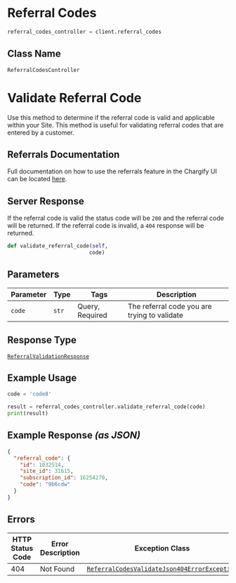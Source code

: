 # Referral Codes

```python
referral_codes_controller = client.referral_codes
```

## Class Name

`ReferralCodesController`


# Validate Referral Code

Use this method to determine if the referral code is valid and applicable within your Site. This method is useful for validating referral codes that are entered by a customer.

## Referrals Documentation

Full documentation on how to use the referrals feature in the Chargify UI can be located [here](https://chargify.zendesk.com/hc/en-us/articles/4407802831643).

## Server Response

If the referral code is valid the status code will be `200` and the referral code will be returned. If the referral code is invalid, a `404` response will be returned.

```python
def validate_referral_code(self,
                          code)
```

## Parameters

| Parameter | Type | Tags | Description |
|  --- | --- | --- | --- |
| `code` | `str` | Query, Required | The referral code you are trying to validate |

## Response Type

[`ReferralValidationResponse`](../../doc/models/referral-validation-response.md)

## Example Usage

```python
code = 'code8'

result = referral_codes_controller.validate_referral_code(code)
print(result)
```

## Example Response *(as JSON)*

```json
{
  "referral_code": {
    "id": 1032514,
    "site_id": 31615,
    "subscription_id": 16254270,
    "code": "9b6cdw"
  }
}
```

## Errors

| HTTP Status Code | Error Description | Exception Class |
|  --- | --- | --- |
| 404 | Not Found | [`ReferralCodesValidateJson404ErrorException`](../../doc/models/referral-codes-validate-json-404-error-exception.md) |

